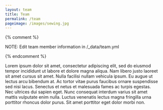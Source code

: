 ```yaml
---
layout: team
title: Team
permalink: /team
pageimage: /images/sewing.jpg
---
```


{% comment %}

NOTE: Edit team member information in /_data/team.yml

{% endcomment %}

<!--Content-->
Lorem ipsum dolor sit amet, consectetur adipiscing elit, sed do eiusmod tempor incididunt ut labore et dolore magna aliqua. Nam libero justo laoreet sit amet cursus sit amet. Nulla facilisi nullam vehicula ipsum. Eu augue ut lectus arcu bibendum at. Ac tortor vitae purus faucibus ornare suspendisse sed nisi lacus. Senectus et netus et malesuada fames ac turpis egestas. Nec ultrices dui sapien eget. Nunc consequat interdum varius sit amet mattis vulputate enim nulla. Luctus venenatis lectus magna fringilla urna porttitor rhoncus dolor purus. Sit amet porttitor eget dolor morbi non.
